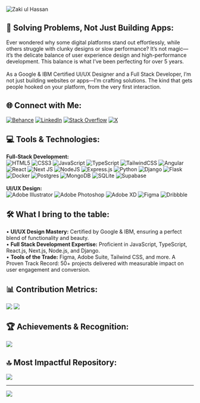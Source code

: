 ![Zaki ul Hassan](https://github.com/Zakiulhassan/Zakiulhassan/blob/main/Github%20Banner.png)

## 💫 Solving Problems, Not Just Building Apps:
Ever wondered why some digital platforms stand out effortlessly, while others struggle with clunky designs or slow performance? It’s not magic—it’s the delicate balance of user experience design and high-performance development. This balance is what I’ve been perfecting for over 5 years.<br><br>As a Google & IBM Certified UI/UX Designer and a Full Stack Developer, I’m not just building websites or apps—I’m crafting solutions. The kind that gets people hooked on your platform, from the very first interaction.

## 🌐 Connect with Me:
[![Behance](https://img.shields.io/badge/Behance-1769ff?logo=behance&logoColor=white)](https://behance.net/zakiulhassan5)  [![LinkedIn](https://img.shields.io/badge/LinkedIn-%230077B5.svg?logo=linkedin&logoColor=white)](https://linkedin.com/in/zaki-ul-hassan) [![Stack Overflow](https://img.shields.io/badge/-Stackoverflow-FE7A16?logo=stack-overflow&logoColor=white)](https://stackoverflow.com/users/11610201)  [![X](https://img.shields.io/badge/X-black.svg?logo=X&logoColor=white)](https://x.com/ZakiulHassan555) 
## 💻 Tools & Technologies:
**Full-Stack Development:** <br />
![HTML5](https://img.shields.io/badge/html5-%23E34F26.svg?style=plastic&logo=html5&logoColor=white) ![CSS3](https://img.shields.io/badge/css3-%231572B6.svg?style=plastic&logo=css3&logoColor=white) ![JavaScript](https://img.shields.io/badge/javascript-%23323330.svg?style=plastic&logo=javascript&logoColor=%23F7DF1E) ![TypeScript](https://img.shields.io/badge/typescript-%23007ACC.svg?style=plastic&logo=typescript&logoColor=white) ![TailwindCSS](https://img.shields.io/badge/tailwindcss-%2338B2AC.svg?style=plastic&logo=tailwind-css&logoColor=white) ![Angular](https://img.shields.io/badge/angular-%23DD0031.svg?style=plastic&logo=angular&logoColor=white) ![React](https://img.shields.io/badge/react-%2320232a.svg?style=plastic&logo=react&logoColor=%2361DAFB) ![Next JS](https://img.shields.io/badge/Next-black?style=plastic&logo=next.js&logoColor=white) ![NodeJS](https://img.shields.io/badge/node.js-6DA55F?style=plastic&logo=node.js&logoColor=white) ![Express.js](https://img.shields.io/badge/express.js-%23404d59.svg?style=plastic&logo=express&logoColor=%2361DAFB) ![Python](https://img.shields.io/badge/python-3670A0?style=plastic&logo=python&logoColor=ffdd54) ![Django](https://img.shields.io/badge/django-%23092E20.svg?style=plastic&logo=django&logoColor=white) ![Flask](https://img.shields.io/badge/flask-%23000.svg?style=plastic&logo=flask&logoColor=white) ![Docker](https://img.shields.io/badge/docker-%230db7ed.svg?style=plastic&logo=docker&logoColor=white) ![Postgres](https://img.shields.io/badge/postgres-%23316192.svg?style=plastic&logo=postgresql&logoColor=white) ![MongoDB](https://img.shields.io/badge/MongoDB-%234ea94b.svg?style=plastic&logo=mongodb&logoColor=white) ![SQLite](https://img.shields.io/badge/sqlite-%2307405e.svg?style=plastic&logo=sqlite&logoColor=white) ![Supabase](https://img.shields.io/badge/Supabase-3ECF8E?style=plastic&logo=supabase&logoColor=white) 
<br /><br />
**UI/UX Design:** <br />
![Adobe Illustrator](https://img.shields.io/badge/adobe%20illustrator-%23FF9A00.svg?style=plastic&logo=adobe%20illustrator&logoColor=white) ![Adobe Photoshop](https://img.shields.io/badge/adobe%20photoshop-%2331A8FF.svg?style=plastic&logo=adobe%20photoshop&logoColor=white) ![Adobe XD](https://img.shields.io/badge/Adobe%20XD-470137?style=plastic&logo=Adobe%20XD&logoColor=#FF61F6) ![Figma](https://img.shields.io/badge/figma-%23F24E1E.svg?style=plastic&logo=figma&logoColor=white) ![Dribbble](https://img.shields.io/badge/Dribbble-EA4C89?style=plastic&logo=dribbble&logoColor=white)

## 🛠 What I bring to the table:
• **UI/UX Design Mastery:** Certified by Google & IBM, ensuring a perfect blend of functionality and beauty.<br />
• **Full Stack Development Expertise:** Proficient in JavaScript, TypeScript, React.js, Next.js, Node.js, and Django.<br />
• **Tools of the Trade:** Figma, Adobe Suite, Tailwind CSS, and more. A Proven Track Record: 50+ projects delivered with measurable impact on user engagement and conversion.

## 📊 Contribution Metrics:
![](https://github-readme-streak-stats.herokuapp.com/?user=Zakiulhassan&theme=vue-dark&hide_border=false)
![](https://github-readme-stats.vercel.app/api/top-langs/?username=Zakiulhassan&theme=vue-dark&hide_border=false&include_all_commits=false&count_private=false&layout=compact)

## 🏆 Achievements & Recognition:
![](https://github-profile-trophy.vercel.app/?username=Zakiulhassan&theme=gruvbox&no-frame=true&no-bg=false&margin-w=4)

## 🔝 Most Impactful Repository:
![](https://github-contributor-stats.vercel.app/api?username=Zakiulhassan&limit=5&theme=vue-dark&combine_all_yearly_contributions=true)

---
[![](https://visitcount.itsvg.in/api?id=Zakiulhassan&icon=1&color=3)](https://visitcount.itsvg.in)

